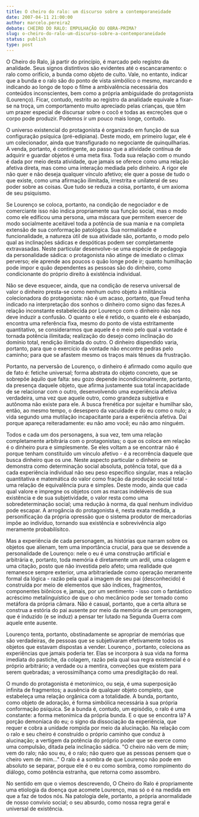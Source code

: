 ```yaml
---
title: O cheiro do ralo: um discurso sobre a contemporaneidade
date: 2007-04-11 21:00:00
author: marcelo.pereira2
debate: CHEIRO DO RALO: EMPULHAÇÃO OU OBRA-PRIMA?
slug: o-cheiro-do-ralo-um-discurso-sobre-a-contemporaneidade
status: publish 
type: post
---
```


O Cheiro do Ralo, já partir do princípio, é marcado pelo registro da analidade. Seus signos distintivos são evidentes até o escancaramento: o ralo como orifício, a bunda como objeto de culto. Vale, no entanto, indicar que a bunda e o ralo são do ponto de vista simbólico o mesmo, marcando e indicando ao longo de topo o filme a ambivalência necessária dos conteúdos inconscientes, bem como a própria ambiguidade do protagonista (Lourenço). Ficar, contudo, restrito ao registro da analidade equivale a fixar-se na troça, um comportamento muito apreciado pelas crianças, que têm um prazer especial de discursar sobre o cocô e todas as excreções que o corpo pode produzir. Podemos ir um pouco mais longe, contudo.  

  

O universo existencial do protagonista é organizado em função de sua configuração psíquica (pré-edipiana). Deste modo, em primeiro lugar, ele é um colecionador, ainda que transfigurado no negociante de quinquilharias. A venda, portanto, é contingente, ao passo que a atividade contínua de adquirir e guardar objetos é uma meta fixa. Toda sua relação com o mundo é dada por meio desta atividade, que jamais se oferece como uma relação afetiva direta, mas como uma interação mediada pelo dinheiro. A rigor ele não quer e não deseja qualquer vínculo afetivo; ele quer a posse de tudo o que existe, como uma afirmação ilimitada, irrestrita e unilateral de seu poder sobre as coisas. Que tudo se reduza a coisa, portanto, é um axioma de seu psiquismo.   

  

Se Lourenço se coloca, portanto, na condição de negociador e de comerciante isso não indica propriamente sua função social, mas o modo como ele edificou uma persona, uma máscara que permitem exercer de modo socialmente aceitável toda a potência de sua mania e na completa extensão de sua conformação patológica. Sua normalidade e funcionalidade, a natureza útil de sua atividade são, portanto, o modo pelo qual as inclinações sádicas e despóticas podem ser completamente extravasadas. Neste particular desenvolve-se uma espécie de pedagogia da personalidade sádica: o protagonista não atinge de imediato o climax perverso; ele aprende aos poucos o quão longe pode ir; quanto humilhação pode impor e quão dependentes as pessoas são do dinheiro, como condicionante do próprio direito à existência individual.  

  

Não se deve esquecer, ainda, que na condição de reserva universal de valor o dinheiro presta-se como nenhum outro objeto à militância colecionadora do protagonista: não é um acaso, portanto, que Freud tenha indicado na interpretação dos sonhos o dinheiro como signo das fezes.A relação inconstante estabelecida por Lourenço com o dinheiro não nos deve induzir a confusão. O quanto o ele é retido, o quanto ele é esbanjado, encontra uma referência fixa, mesmo do ponto de vista estritamente quantitativo, se considerarmos que aquele é o meio pelo qual a vontade é tornada potência ilimitada; realização do desejo como inclinação do domínio total, rendição ilimitada do outro. O dinheiro dispendido varia, portanto, para que o exercício da vontade não encontre pedras pelo caminho; para que se afastem mesmo os traços mais tênues da frustração.   

  

Portanto, na perversão de Lourenço, o dinheiro é afirmado como aquilo que de fato é: fetiche universal; forma abstrata do objeto concreto, que se sobrepõe àquilo que falta: seu gozo depende incondicionalmente, portanto, da presença daquele objeto, que afirma justamente sua total incapacidade de se relacionar com o outro, desenvolvendo uma experiência afetiva verdadeira, uma vez que aquele outro, como grandeza subjetiva e autônoma não existe para ele. A busca frenética por sujeitar e humilhar são, então, ao mesmo tempo, o desespero da vacuidade e do eu como o nulo; a vida segundo uma mutilação incapacitante para a experiência afetiva. Daí porque apareça reiteradamente: eu não amo você; eu não amo ninguém.   

  

  

Todos e cada um dos personagens, à sua vez, tem uma relação completamente arbitrária com o protagonistas; o que os coloca em relação é o dinheiro pura e simplesmente. Se eles voltam a se encontrar não é porque tenham constituído um vínculo afetivo - é a recorrência daquele que busca dinheiro que os une. Neste aspecto particular o dinheiro se demonstra como determinação social absoluta, potência total, que dá a cada experiência individual não seu peso específico singular, mas a relação quantitativa e matemática do valor como fração da produção social total - uma relação de equivalência pura e simples. Deste modo, ainda que cada qual valore e impregne os objetos com as marcas indeléveis de sua existência e de sua subjetividade, o valor resta como uma sobredeterminação social; uma redução à norma, da qual nenhum indivíduo pode escapar. A arrogância do protagonista é, nesta exata medida, a personificação da própria opressão que o sistema produtor de mercadorias impõe ao indivíduo, tornando sua existência e sobrevivência algo meramente probabilísitco.   

  

Mas a experiência de cada personagem, as histórias que narram sobre os objetos que alienam, tem uma importância crucial, para que se desvende a personalidade de Lourenço: nele o eu é uma construção artificial e arbitrária e, portanto, toda memória é diretamente um ardil, uma colagem e uma citação, posto que não investida pelo afeto; uma realidade que remanesce sempre exterior, uma arbitrariedade como operação meramente formal da lógica - razão pela qual a imagem de seu pai (desconhecido) é construída por meio de elementos que são índices, fragmentos, componentes biônicos e, jamais, por um sentimento - isso com o fantástico acréscimo metalinguístico de que o oho mecânico pode ser tomado como metáfora da própria câmara. Não é casual, portanto, que a certa altura se construa a estória do pai ausente por meio da memória de um personagem, que é induzido (e se induz) a pensar ter lutado na Segunda Guerra com aquele ente ausente.   

  

Lourenço tenta, portanto, obstinadamente se apropriar de memórias que são verdadeiras, de pessoas que se subjetivaram efetivamente todos os objetos que estavam dispostas a vender. Lourenço , portanto, coleciona as experiências que jamais poderia ter. Elas se incorpora à sua vida na forma imediata do pastiche, da colagem, razão pela qual sua regra existencial é o próprio arbitrário; a verdade ou a mentira, conveções que existem para serem quebradas; a verossimilhança como uma presdigitação do real.  

  

O mundo do protagonista é metonímico, ou seja, é uma superposição infinita de fragmentos; a ausência de qualquer objeto completo, que estabeleça uma relação orgânica com a totalidade. A bunda, portanto, como objeto de adoração, é forma simbólica necessária à sua própria conformação psíquica. Se a bunda é, contudo, um episódio, o ralo é uma constante: a forma metonímica da própria bunda. E o que se encontra lá? A porção demoníaca do eu; o signo da dissociação da experiência, que requer e cobra a unidade rompida por meio da alucinação. Na relação com o ralo e seu cheiro é construído o próprio caminho que conduz à alucinação; a vertigem da potência do próprio poder que se exerce como uma compulsão, ditada pela inclinação sádica. "O cheiro não vem de mim; vem do ralo; não sou eu, é o ralo; não quero que as pessoas pensem que o cheiro vem de mim..." O ralo é a sombra de que Lourenço não pode em absoluto se separar, porque ele é o eu como sombra, como rompimento do diálogo, como potência estranha, que retorna como assombro.  

  

No sentido em que o viemos descrevendo, O Cheiro do Ralo é propriamente uma etiologia da doença que acomete Lourenço, mas só o é na medida em que a faz de todos nós. Na patologia dele, portanto, a própria anormalidade de nosso convívio social; o seu absurdo, como nossa regra geral e universal de existência.
